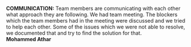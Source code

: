 **COMMUNICATION:** Team members are communicating with each other what approach they are following.
                We had team meeting. The blockers which the team members had in the meeting were discussed and we 
               tried to help each other. Some of the issues which we were not able to resolve, we documented that and try to find the 
               solution for that.               
**Mohammed Athar**
               
               
               
